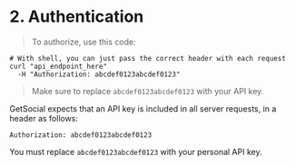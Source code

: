 # 2. Authentication

> To authorize, use this code:

```shell
# With shell, you can just pass the correct header with each request
curl "api_endpoint_here"
  -H "Authorization: abcdef0123abcdef0123"
```

> Make sure to replace `abcdef0123abcdef0123` with your API key.

GetSocial expects that an API key is included in all server requests, in a header as follows:

`Authorization: abcdef0123abcdef0123`

<aside class="notice">
You must replace <code>abcdef0123abcdef0123</code> with your personal API key.
</aside>